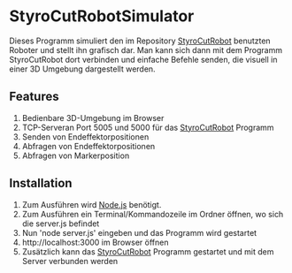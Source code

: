 # StyroCutRobotSimulator
Dieses Programm simuliert den im Repository [StyroCutRobot](https://github.com/Smirrorgame/StyroCutRobot) benutzten Roboter und stellt ihn grafisch dar. Man kann sich dann mit dem Programm StyroCutRobot dort verbinden und einfache Befehle senden, die visuell in einer 3D Umgebung dargestellt werden.


## Features
1. Bedienbare 3D-Umgebung im Browser
2. TCP-Serveran Port 5005 und 5000 für das [StyroCutRobot](https://github.com/Smirrorgame/StyroCutRobot) Programm
3. Senden von Endeffektorpositionen
4. Abfragen von Endeffektorpositionen
5. Abfragen von Markerposition

## Installation
1. Zum Ausführen wird [Node.js](https://nodejs.org/en/download/) benötigt.
2. Zum Ausführen ein Terminal/Kommandozeile im Ordner öffnen, wo sich die server.js befindet
3. Nun 'node server.js' eingeben und das Programm wird gestartet
4. http://localhost:3000 im Browser öffnen
5. Zusätzlich kann das [StyroCutRobot](https://github.com/Smirrorgame/StyroCutRobot) Programm gestartet und mit dem Server verbunden werden
